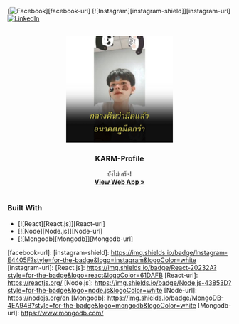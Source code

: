 [![Facebook][facebook-shield]][facebook-url]
[![Instagram][instagram-shield]][instagram-url]
[![LinkedIn][linkedin-shield]][linkedin-url]

<!-- PROJECT PROFILE -->
<br />
<div align="center">
  <a href="https://github.com/KA12M/KARM-Profile.git">
    <img src="assets/images/KARM-Panda.jpg" alt="Logo" width="240">
  </a>

  <h3 align="center">KARM-Profile</h3>

  <p align="center"> 
    ยังไม่เสร็จ!
    <br />
    <a href="https://github.com/KA12M/KARM-Profile.git"><strong>View Web App »</strong></a>
    <br />
    <br /> 
  </p>
</div>

### Built With

<!-- description -->

* [![React][React.js]][React-url]
* [![Node][Node.js]][Node-url]
* [![Mongodb][Mongodb]][Mongodb-url]

[linkedin-shield]: https://img.shields.io/badge/-LinkedIn-black.svg?style=for-the-badge&logo=linkedin&colorB=555
[linkedin-url]: www.linkedin.com/in/karan-khumthong-983a14291
[facebook-shield]: https://img.shields.io/badge/Facebook-1877F2?style=for-the-badge&logo=facebook&logoColor=white
[facebook-url]: 
[instagram-shield]: https://img.shields.io/badge/Instagram-E4405F?style=for-the-badge&logo=instagram&logoColor=white
[instagram-url]: 
[React.js]: https://img.shields.io/badge/React-20232A?style=for-the-badge&logo=react&logoColor=61DAFB
[React-url]: https://reactjs.org/
[Node.js]: https://img.shields.io/badge/Node.js-43853D?style=for-the-badge&logo=node.js&logoColor=white
[Node-url]: https://nodejs.org/en
[Mongodb]: https://img.shields.io/badge/MongoDB-4EA94B?style=for-the-badge&logo=mongodb&logoColor=white
[Mongodb-url]: https://www.mongodb.com/
